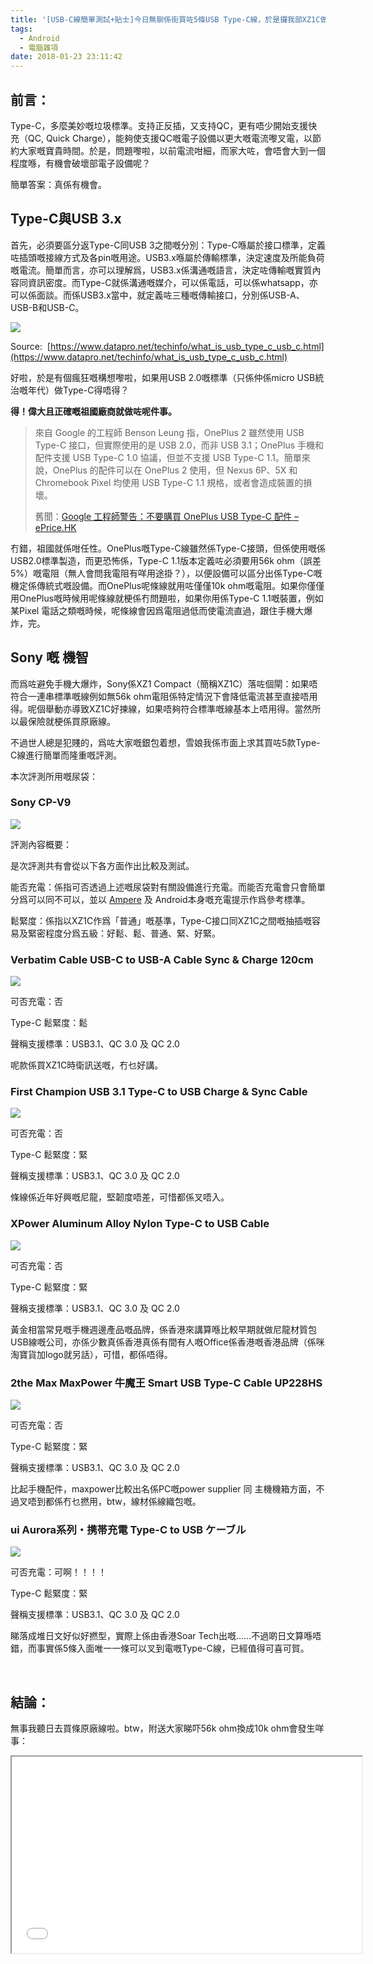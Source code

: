 ```yaml
---
title: '[USB-C線簡單測試+貼士]今日無聊係街買咗5條USB Type-C線，於是攞我部XZ1C做測試'
tags:
  - Android
  - 電腦雜項
date: 2018-01-23 23:11:42
---
```


## 前言：

Type-C，多麼美妙嘅垃圾標準。支持正反插，又支持QC，更有唔少開始支援快充（QC, Quick Charge），能夠使支援QC嘅電子設備以更大嘅電流嚟叉電，以節約大家嘅寶貴時間。於是，問題嚟啦，以前電流咁細，而家大咗，會唔會大到一個程度喺，有機會破壞部電子設備呢？

簡單答案：真係有機會。

## Type-C與USB 3.x

首先，必須要區分返Type-C同USB 3之間嘅分別：Type-C喺屬於接口標準，定義咗插頭嘅接線方式及各pin嘅用途。USB3.x喺屬於傳輸標準，決定速度及所能負荷嘅電流。簡單而言，亦可以理解爲，USB3.x係溝通嘅語言，決定咗傳輸嘅實質內容同資訊密度。而Type-C就係溝通嘅媒介，可以係電話，可以係whatsapp，亦可以係面談。而係USB3.x當中，就定義咗三種嘅傳輸接口，分別係USB-A、USB-B和USB-C。

![](https://www.datapro.net/images/usb_types.jpg)

Source:  [https://www.datapro.net/techinfo/what_is_usb_type_c_usb_c.html](https://www.datapro.net/techinfo/what_is_usb_type_c_usb_c.html)

好啦，於是有個瘋狂嘅構想嚟啦，如果用USB 2.0嘅標準（只係仲係micro USB統治嘅年代）做Type-C得唔得？

**得！偉大且正確嘅祖國廠商就做咗呢件事。**

> 來自 Google 的工程師 Benson Leung 指，OnePlus 2 雖然使用 USB Type-C 接口，但實際使用的是 USB 2.0，而非 USB 3.1；OnePlus 手機和配件支援 USB Type-C 1.0 協議，但並不支援 USB Type-C 1.1。簡單來說，OnePlus 的配件可以在 OnePlus 2 使用，但 Nexus 6P、5X 和 Chromebook Pixel 均使用 USB Type-C 1.1 規格，或者會造成裝置的損壞。
> 
> 舊聞：[​Google 工程師警告：不要購買 OnePlus USB Type-C 配件 &#8211; ePrice.HK](http://www.eprice.com.hk/mobile/talk/4988/203848/)

冇錯，祖國就係咁任性。OnePlus嘅Type-C線雖然係Type-C接頭，但係使用嘅係USB2.0標準製造，而更恐怖係，Type-C 1.1版本定義咗必須要用56k ohm（誤差5%）嘅電阻（無人會問我電阻有咩用途掛？），以便設備可以區分出係Type-C嘅機定係傳統式嘅設備。而OnePlus呢條線就用咗僅僅10k ohm嘅電阻。如果你僅僅用OnePlus嘅時候用呢條線就梗係冇問題啦，如果你用係Type-C 1.1嘅裝置，例如某Pixel 電話之類嘅時候，呢條線會因爲電阻過低而使電流直過，跟住手機大爆炸，完。

## Sony 嘅 機智

而爲咗避免手機大爆炸，Sony係XZ1 Compact（簡稱XZ1C）落咗個閘：如果唔符合一連串標準嘅線例如無56k ohm電阻係特定情況下會降低電流甚至直接唔用得。呢個舉動亦導致XZ1C好揀線，如果唔夠符合標準嘅線基本上唔用得。當然所以最保險就梗係買原廠線。

不過世人總是犯賤的，爲咗大家嘅銀包着想，雪娘我係市面上求其買咗5款Type-C線進行簡單而隆重嘅評測。

本次評測所用嘅尿袋：

### Sony CP-V9

[![](https://tto.moe/blog/wp-content/uploads/2018/01/Screen-Shot-2018-01-23-at-22.18.15--300x138.png)](https://tto.moe/blog/wp-content/uploads/2018/01/Screen-Shot-2018-01-23-at-22.18.15-.png)

評測內容概要：

是次評測共有會從以下各方面作出比較及測試。

能否充電：係指可否透過上述嘅尿袋對有關設備進行充電。而能否充電會只會簡單分爲可以同不可以，並以 [Ampere](https://play.google.com/store/apps/details?id=com.gombosdev.ampere) 及 Android本身嘅充電提示作爲參考標準。

鬆緊度：係指以XZ1C作爲「普通」嘅基準，Type-C接口同XZ1C之間嘅抽插嘅容易及緊密程度分爲五級：好鬆、鬆、普通、緊、好緊。

### Verbatim Cable USB-C to USB-A Cable Sync &amp; Charge 120cm

[![](https://tto.moe/blog/wp-content/uploads/2018/01/photo_2018-01-23_22-15-06-169x300.jpg)](https://tto.moe/blog/wp-content/uploads/2018/01/photo_2018-01-23_22-15-06.jpg)

可否充電：否

Type-C 鬆緊度：鬆

聲稱支援標準：USB3.1、QC 3.0 及 QC 2.0

呢款係買XZ1C時衛訊送嘅，冇乜好講。

### First Champion USB 3.1 Type-C to USB Charge &amp; Sync Cable

[![](https://tto.moe/blog/wp-content/uploads/2018/01/photo_2018-01-23_22-32-00-169x300.jpg)](https://tto.moe/blog/wp-content/uploads/2018/01/photo_2018-01-23_22-32-00.jpg)

可否充電：否

Type-C 鬆緊度：緊

聲稱支援標準：USB3.1、QC 3.0 及 QC 2.0

條線係近年好興嘅尼龍，堅韌度唔差，可惜都係叉唔入。

### XPower Aluminum Alloy Nylon Type-C to USB Cable

[![](https://tto.moe/blog/wp-content/uploads/2018/01/photo_2018-01-23_22-36-48-169x300.jpg)](https://tto.moe/blog/wp-content/uploads/2018/01/photo_2018-01-23_22-36-48.jpg)

可否充電：否

Type-C 鬆緊度：緊

聲稱支援標準：USB3.1、QC 3.0 及 QC 2.0

黃金相當常見嘅手機週邊產品嘅品牌，係香港來講算喺比較早期就做尼龍材質包USB線嘅公司，亦係少數真係香港真係有間有人嘅Office係香港嘅香港品牌（係咪淘寶貨加logo就另話），可惜，都係唔得。

### 2the Max MaxPower 牛魔王 Smart USB Type-C Cable UP228HS

[![](https://tto.moe/blog/wp-content/uploads/2018/01/photo_2018-01-23_22-41-11-169x300.jpg)](https://tto.moe/blog/wp-content/uploads/2018/01/photo_2018-01-23_22-41-11.jpg)

可否充電：否

Type-C 鬆緊度：緊

聲稱支援標準：USB3.1、QC 3.0 及 QC 2.0

比起手機配件，maxpower比較出名係PC嘅power supplier 同 主機機箱方面，不過叉唔到都係冇乜撚用，btw，線材係線織包嘅。

### ui Aurora系列・携帯充電 Type-C to USB ケーブル

![](https://www.yohohongkong.com/images/201703/goods_img/12510_P_1490050975846.png)

可否充電：可啊！！！！

Type-C 鬆緊度：緊

聲稱支援標準：USB3.1、QC 3.0 及 QC 2.0

睇落成堆日文好似好撚型，實際上係由香港Soar Tech出嘅……不過啲日文算喺唔錯，而事實係5條入面唯一一條可以叉到電嘅Type-C線，已經值得可喜可賀。

&nbsp;

## 結論：

無事我聽日去買條原廠線啦。btw，附送大家睇吓56k ohm換成10k ohm會發生咩事：

<iframe src="//www.youtube.com/embed/CZxVkcVksdI" width="560" height="314" allowfullscreen="allowfullscreen"></iframe>

&nbsp;